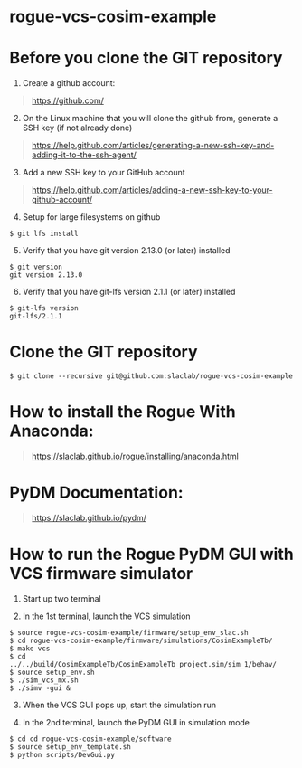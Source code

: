 # rogue-vcs-cosim-example

<!--- ######################################################## -->

# Before you clone the GIT repository

1) Create a github account:
> https://github.com/

2) On the Linux machine that you will clone the github from, generate a SSH key (if not already done)
> https://help.github.com/articles/generating-a-new-ssh-key-and-adding-it-to-the-ssh-agent/

3) Add a new SSH key to your GitHub account
> https://help.github.com/articles/adding-a-new-ssh-key-to-your-github-account/

4) Setup for large filesystems on github

```
$ git lfs install
```

5) Verify that you have git version 2.13.0 (or later) installed 

```
$ git version
git version 2.13.0
```

6) Verify that you have git-lfs version 2.1.1 (or later) installed 

```
$ git-lfs version
git-lfs/2.1.1
```

# Clone the GIT repository

```
$ git clone --recursive git@github.com:slaclab/rogue-vcs-cosim-example
```


<!--- ########################################################################################### -->

# How to install the Rogue With Anaconda:

> https://slaclab.github.io/rogue/installing/anaconda.html

<!--- ########################################################################################### -->

# PyDM Documentation:

> https://slaclab.github.io/pydm/

<!--- ########################################################################################### -->

# How to run the Rogue PyDM GUI with VCS firmware simulator

1) Start up two terminal

2) In the 1st terminal, launch the VCS simulation
```
$ source rogue-vcs-cosim-example/firmware/setup_env_slac.sh
$ cd rogue-vcs-cosim-example/firmware/simulations/CosimExampleTb/
$ make vcs
$ cd ../../build/CosimExampleTb/CosimExampleTb_project.sim/sim_1/behav/
$ source setup_env.sh
$ ./sim_vcs_mx.sh
$ ./simv -gui &
```

3) When the VCS GUI pops up, start the simulation run

4) In the 2nd terminal, launch the PyDM GUI in simulation mode
```
$ cd cd rogue-vcs-cosim-example/software
$ source setup_env_template.sh
$ python scripts/DevGui.py
```

<!--- ######################################################## -->
